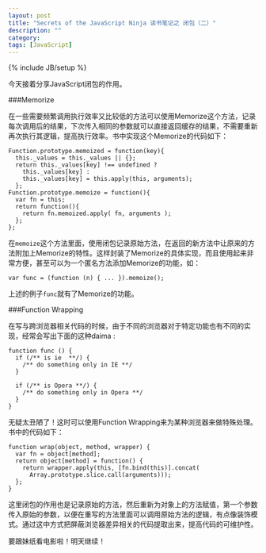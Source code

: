 ```yaml
---
layout: post
title: "Secrets of the JavaScript Ninja 读书笔记之 闭包（二）"
description: ""
category: 
tags: [JavaScript]
---
```

{% include JB/setup %}

今天接着分享JavaScript闭包的作用。

###Memorize

在一些需要频繁调用执行效率又比较低的方法可以使用Memorize这个方法，记录每次调用后的结果，下次传入相同的参数就可以直接返回缓存的结果，不需要重新再次执行其逻辑，提高执行效率。书中实现这个Memorize的代码如下：

    Function.prototype.memoized = function(key){
      this._values = this._values || {};
      return this._values[key] !== undefined ?
        this._values[key] :
        this._values[key] = this.apply(this, arguments);
      };
    Function.prototype.memoize = function(){
      var fn = this;                        
      return function(){                           
        return fn.memoized.apply( fn, arguments );
      };
    };

在`memoize`这个方法里面，使用闭包记录原始方法，在返回的新方法中让原来的方法附加上Memorize的特性。这样封装了Memorize的具体实现，而且使用起来非常方便，甚至可以为一个匿名方法添加Memorize的功能，如：

    var func = (function (n) { ... }).memoize();

上述的例子`func`就有了Memorize的功能。

###Function Wrapping

在写与跨浏览器相关代码的时候，由于不同的浏览器对于特定功能也有不同的实现，经常会写出下面的这种daima :

    function func () {
      if (/** is ie  **/) {
        /** do something only in IE **/
      }
      
      if (/** is Opera **/) {
        /** do something only in Opera **/
      }
    }

无疑太丑陋了！这时可以使用Function Wrapping来为某种浏览器来做特殊处理。书中的代码如下：

    function wrap(object, method, wrapper) {  
      var fn = object[method];              
      return object[method] = function() {         
        return wrapper.apply(this, [fn.bind(this)].concat(
          Array.prototype.slice.call(arguments)));
      };
    }

这里闭包的作用也是记录原始的方法，然后重新为对象上的方法赋值，第一个参数传入原始的参数，以便在重写的方法里面可以调用原始方法的逻辑，有点像装饰模式。通过这中方式把屏蔽浏览器差异相关的代码提取出来，提高代码的可维护性。

要跟妹纸看电影啦！明天继续！


